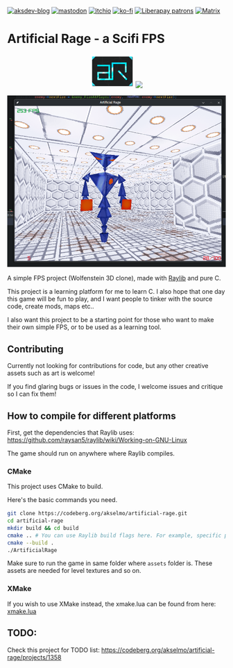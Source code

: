 [![aksdev-blog](https://img.shields.io/badge/blog-akselmo.dev-blue?style=flat-square)](https://akselmo.dev)
[![mastodon](https://img.shields.io/mastodon/follow/109598121971865878?color=%233088D4&domain=https://tilde.zone&logo=mastodon&style=flat-square&logoColor=white)](https://tilde.zone/@aks)
[![itchio](https://img.shields.io/badge/itch.io-akselmo-%23FA5C5C?style=flat-square&logo=itch.io&logoColor=white)](https://akselmo.itch.io/)
[![ko-fi](https://img.shields.io/badge/ko--fi-donate-%23FF5E5B?style=flat-square&logo=ko-fi&logoColor=white)](https://ko-fi.com/L4L57FOPF)
[![Liberapay patrons](https://img.shields.io/liberapay/patrons/akselmo?label=LiberaPay&logo=liberapay&logoColor=ffffff&style=flat-square)](https://liberapay.com/akselmo/)
[![Matrix](https://img.shields.io/matrix/aksdev-space:matrix.akselmo.dev?color=0dbd8b&label=aks_dev%20matrix&logo=matrix&logoColor=ffffff&server_fqdn=matrix.org&style=flat-square)](https://matrix.to/#/#aksdev-space:matrix.akselmo.dev)


# Artificial Rage - a Scifi FPS 

<p align="center"><img src="./other_assets/ar_2.png" width="100"/> <a href="https://codeberg.org/akselmo/artificial-rage"><img src="https://akselmo.dev/assets/images/getitoncodeberg.svg" width="200"></a></p>
<p align="center"><img alt="Screenshot of Artificial Rage" src="./screenshot.png" /></p>


A simple FPS project (Wolfenstein 3D clone), made with [Raylib](https://www.raylib.com/) and pure C.

This project is a learning platform for me to learn C. I also hope that one day this game will be fun to play, and I want
people to tinker with the source code, create mods, maps etc..

I also want this project to be a starting point for those who want to make their own simple FPS, or to be used
as a learning tool.

## Contributing

Currently not looking for contributions for code, but any other creative assets such as art is welcome!

If you find glaring bugs or issues in the code, I welcome issues and critique so I can fix them!

## How to compile for different platforms

First, get the dependencies that Raylib uses: https://github.com/raysan5/raylib/wiki/Working-on-GNU-Linux

The game should run on anywhere where Raylib compiles.

### CMake

This project uses CMake to build.

Here's the basic commands you need.

```sh
git clone https://codeberg.org/akselmo/artificial-rage.git
cd artificial-rage
mkdir build && cd build
cmake .. # You can use Raylib build flags here. For example, specific platform: -DPLATFORM=Android
cmake --build .
./ArtificialRage
```

Make sure to run the game in same folder where `assets` folder is. These assets are needed for level textures and so on.

### XMake

If you wish to use XMake instead, the xmake.lua can be found from here: [xmake.lua](https://codeberg.org/akselmo/artificial-rage/src/commit/98f54fc2b42be833f1b1f79b3a4eb086533777e1/xmake.lua)

## TODO:
Check this project for TODO list: https://codeberg.org/akselmo/artificial-rage/projects/1358

